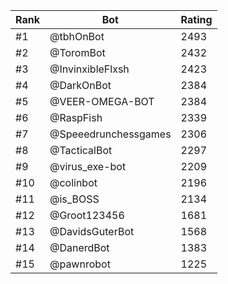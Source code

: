 Rank|Bot|Rating
---|---|---
#1|@tbhOnBot|2493
#2|@ToromBot|2432
#3|@InvinxibleFlxsh|2423
#4|@DarkOnBot|2384
#5|@VEER-OMEGA-BOT|2384
#6|@RaspFish|2339
#7|@Speeedrunchessgames|2306
#8|@TacticalBot|2297
#9|@virus_exe-bot|2209
#10|@colinbot|2196
#11|@is_BOSS|2134
#12|@Groot123456|1681
#13|@DavidsGuterBot|1568
#14|@DanerdBot|1383
#15|@pawnrobot|1225
